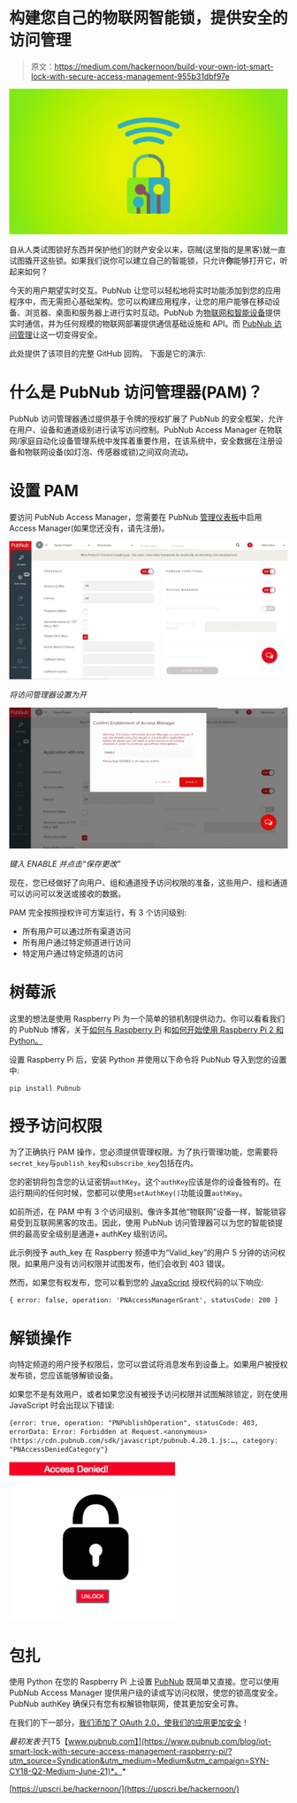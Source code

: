 # 构建您自己的物联网智能锁，提供安全的访问管理

> 原文：<https://medium.com/hackernoon/build-your-own-iot-smart-lock-with-secure-access-management-955b31dbf97e>

![](img/497c7070806989e9d4561afe61c63d9d.png)

自从人类试图锁好东西并保护他们的财产安全以来，窃贼(这里指的是黑客)就一直试图撬开这些锁。如果我们说你可以建立自己的智能锁，只允许**你**能够打开它，听起来如何？

今天的用户期望实时交互。PubNub 让您可以轻松地将实时功能添加到您的应用程序中，而无需担心基础架构。您可以构建应用程序，让您的用户能够在移动设备、浏览器、桌面和服务器上进行实时互动。PubNub 为[物联网和智能设备](https://www.pubnub.com/solutions/iot/?utm_source=Syndication&utm_medium=Medium&utm_campaign=SYN-CY18-Q2-Medium-June-21)提供实时通信，并为任何规模的物联网部署提供通信基础设施和 API。而 [PubNub 访问管理](https://www.pubnub.com/products/security-overview/?utm_source=Syndication&utm_medium=Medium&utm_campaign=SYN-CY18-Q2-Medium-June-21)让这一切变得安全。

此处提供了该项目的完整 GitHub 回购。 下面是它的演示:

# 什么是 PubNub 访问管理器(PAM)？

PubNub 访问管理器通过提供基于令牌的授权扩展了 PubNub 的安全框架，允许在用户、设备和通道级别进行读写访问控制。PubNub Access Manager 在物联网/家庭自动化设备管理系统中发挥着重要作用，在该系统中，安全数据在注册设备和物联网设备(如灯泡、传感器或锁)之间双向流动。

# 设置 PAM

要访问 PubNub Access Manager，您需要在 PubNub [管理仪表板](https://admin.pubnub.com/?utm_source=Syndication&utm_medium=Medium&utm_campaign=SYN-CY18-Q2-Medium-June-21)中启用 Access Manager(如果您还没有，请先注册)。

![](img/f347824d380eaf1b2501ce5b638547f4.png)

*将访问管理器设置为开*

![](img/0b02782af10e525a7610ac704b8a66df.png)

*键入 ENABLE 并点击“保存更改”*

现在，您已经做好了向用户、组和通道授予访问权限的准备，这些用户、组和通道可以访问可以发送或接收的数据。

PAM 完全按照授权许可方案运行，有 3 个访问级别:

*   所有用户可以通过所有渠道访问
*   所有用户通过特定频道进行访问
*   特定用户通过特定频道的访问

# 树莓派

这里的想法是使用 Raspberry Pi 为一个简单的锁机制提供动力。你可以看看我们的 PubNub 博客，关于[如何与 Raspberry Pi](https://www.pubnub.com/blog/2015-05-27-internet-of-things-101-getting-started-w-raspberry-pi/?utm_source=Syndication&utm_medium=Medium&utm_campaign=SYN-CY18-Q2-Medium-June-21) 和[如何开始使用 Raspberry Pi 2 和 Python。](https://www.pubnub.com/blog/2015-07-22-getting-started-with-raspberry-pi-2-and-pubnub-in-python-programming-language/?utm_source=Syndication&utm_medium=Medium&utm_campaign=SYN-CY18-Q2-Medium-June-21)

设置 Raspberry Pi 后，安装 Python 并使用以下命令将 PubNub 导入到您的设置中:

```
pip install Pubnub
```

# 授予访问权限

为了正确执行 PAM 操作，您必须提供管理权限。为了执行管理功能，您需要将`secret_key`与`publish_key`和`subscribe_key`包括在内。

您的密钥将包含您的认证密钥`authKey`。这个`authKey`应该是你的设备独有的。在运行期间的任何时候，您都可以使用`setAuthKey()`功能设置`authKey`。

如前所述，在 PAM 中有 3 个访问级别。像许多其他“物联网”设备一样，智能锁容易受到互联网黑客的攻击。因此，使用 PubNub 访问管理器可以为您的智能锁提供的最高安全级别是通道+ authKey 级别访问。

此示例授予 auth_key 在 Raspberry 频道中为“Valid_key”的用户 5 分钟的访问权限。如果用户没有访问权限并试图发布，他们会收到 403 错误。

然而，如果您有权发布，您可以看到您的 [JavaScript](https://hackernoon.com/tagged/javascript) 授权代码的以下响应:

```
{ error: false, operation: 'PNAccessManagerGrant', statusCode: 200 }
```

# 解锁操作

向特定频道的用户授予权限后，您可以尝试将消息发布到设备上。如果用户被授权发布锁，您应该能够解锁设备。

如果您不是有效用户，或者如果您没有被授予访问权限并试图解除锁定，则在使用 JavaScript 时会出现以下错误:

```
{error: true, operation: "PNPublishOperation", statusCode: 403, errorData: Error: Forbidden at Request.<anonymous> (https://cdn.pubnub.com/sdk/javascript/pubnub.4.20.1.js:…, category: "PNAccessDeniedCategory"}
```

![](img/85f4a10c22b3ea2d48e89ad35d164de2.png)

# 包扎

使用 Python 在您的 Raspberry Pi 上设置 [PubNub](https://hackernoon.com/tagged/pubnub) 既简单又直接。您可以使用 PubNub Access Manager 提供用户级的读或写访问权限，使您的锁高度安全。PubNub authKey 确保只有您有权解锁物联网，使其更加安全可靠。

在我们的下一部分，[我们添加了 OAuth 2.0，使我们的应用更加安全](https://www.pubnub.com/blog/implementing-google-oauth-2-and-pubnub-access-manager-with-smart-lock/?utm_source=Syndication&utm_medium=Medium&utm_campaign=SYN-CY18-Q2-Medium-June-21)！

*最初发表于*[T5【www.pubnub.com】](https://www.pubnub.com/blog/iot-smart-lock-with-secure-access-management-raspberry-pi/?utm_source=Syndication&utm_medium=Medium&utm_campaign=SYN-CY18-Q2-Medium-June-21)*。*

[https://upscri.be/hackernoon/](https://upscri.be/hackernoon/)